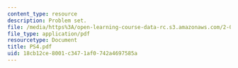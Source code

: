 ```yaml
---
content_type: resource
description: Problem set.
file: /media/https%3A/open-learning-course-data-rc.s3.amazonaws.com/2-068-computational-ocean-acoustics-13-853-spring-2003/18cb12ce8001c3471af0742a4697585a_PS4.pdf
file_type: application/pdf
resourcetype: Document
title: PS4.pdf
uid: 18cb12ce-8001-c347-1af0-742a4697585a
---
```

